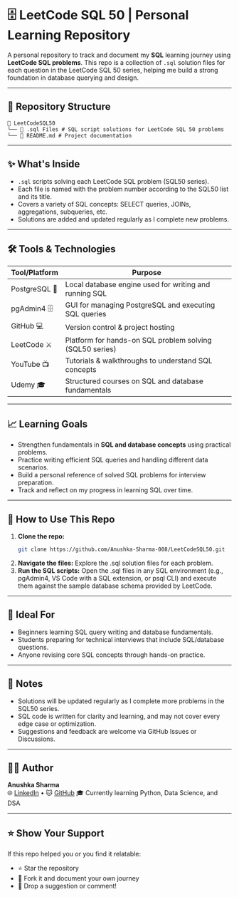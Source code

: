 # 🗄️ LeetCode SQL 50 | Personal Learning Repository

A personal repository to track and document my **SQL** learning journey using **LeetCode SQL problems**. This repo is a collection of `.sql` solution files for each question in the LeetCode SQL 50 series, helping me build a strong foundation in database querying and design.

---

## 📂 Repository Structure
```
📁 LeetCodeSQL50
└── 📄 .sql Files # SQL script solutions for LeetCode SQL 50 problems
└── 📄 README.md # Project documentation
```

---

## ✨ What's Inside

- `.sql` scripts solving each LeetCode SQL problem (SQL50 series).
- Each file is named with the problem number according to the SQL50 list and its title.
- Covers a variety of SQL concepts: SELECT queries, JOINs, aggregations, subqueries, etc.
- Solutions are added and updated regularly as I complete new problems.

---

## 🛠️ Tools & Technologies

| Tool/Platform     | Purpose                                                   |
|-------------------|-----------------------------------------------------------|
| PostgreSQL 🐘      | Local database engine used for writing and running SQL    |
| pgAdmin4 🗄️        | GUI for managing PostgreSQL and executing SQL queries     |
| GitHub 💻          | Version control & project hosting                         |
| LeetCode ⚔️        | Platform for hands-on SQL problem solving (SQL50 series)  |
| YouTube 📺         | Tutorials & walkthroughs to understand SQL concepts       |
| Udemy 🎓           | Structured courses on SQL and database fundamentals       |

---

## 📈 Learning Goals

- Strengthen fundamentals in **SQL and database concepts** using practical problems.  
- Practice writing efficient SQL queries and handling different data scenarios.  
- Build a personal reference of solved SQL problems for interview preparation.  
- Track and reflect on my progress in learning SQL over time.  

---

## 🚀 How to Use This Repo

1. **Clone the repo:**  
   ```bash
   git clone https://github.com/Anushka-Sharma-008/LeetCodeSQL50.git
   ```
2. **Navigate the files:** Explore the .sql solution files for each problem.
3. **Run the SQL scripts:** Open the .sql files in any SQL environment (e.g., pgAdmin4, VS Code with a SQL extension, or psql CLI) and execute them against the sample database schema provided by LeetCode.
---

## 🧠 Ideal For

* Beginners learning SQL query writing and database fundamentals.  
* Students preparing for technical interviews that include SQL/database questions.  
* Anyone revising core SQL concepts through hands-on practice.

---

## 📌 Notes

* Solutions will be updated regularly as I complete more problems in the SQL50 series.  
* SQL code is written for clarity and learning, and may not cover every edge case or optimization.  
* Suggestions and feedback are welcome via GitHub Issues or Discussions.

---

## 🙋‍♀️ Author

**Anushka Sharma**  
🌐 [LinkedIn](https://www.linkedin.com/in/anushkasharma008/) • 🐱 [GitHub](https://github.com/Anushka-Sharma-008) 
🎓 Currently learning Python, Data Science, and DSA

---

## ⭐ Show Your Support

If this repo helped you or you find it relatable:

- ⭐ Star the repository  
- 🍴 Fork it and document your own journey  
- 💬 Drop a suggestion or comment!
